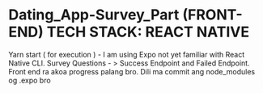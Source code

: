# Dating_App-Survey_Part (FRONT-END) TECH STACK: REACT NATIVE
Yarn start ( for execution ) - I am using Expo not yet familiar with React Native CLI. Survey Questions - > Success Endpoint and Failed Endpoint. Front end ra akoa progress palang bro. Dili ma commit ang node_modules og .expo bro
